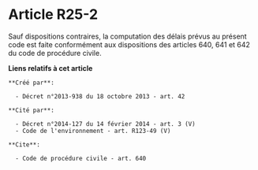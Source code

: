 # Article R25-2

Sauf dispositions contraires, la computation des délais prévus au présent code est faite conformément aux dispositions des
articles 640, 641 et 642 du code de procédure civile.

**Liens relatifs à cet article**

	**Créé par**:

	  - Décret n°2013-938 du 18 octobre 2013 - art. 42

	**Cité par**:

	  - Décret n°2014-127 du 14 février 2014 - art. 3 (V)
	  - Code de l'environnement - art. R123-49 (V)

	**Cite**:

	  - Code de procédure civile - art. 640
